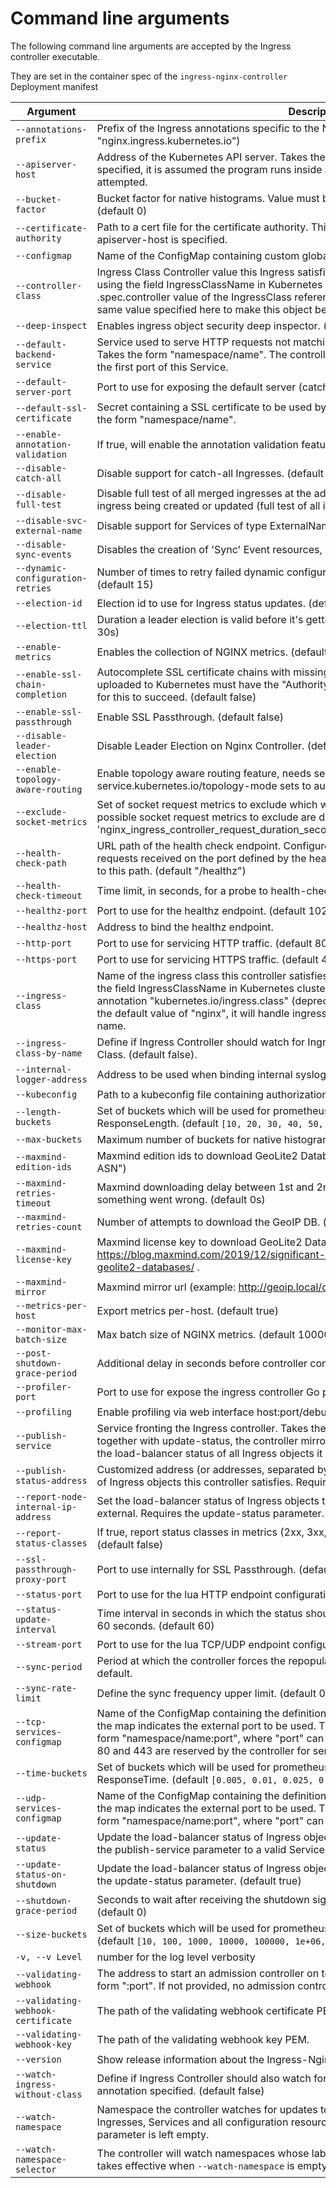 # Command line arguments

The following command line arguments are accepted by the Ingress controller executable.

They are set in the container spec of the `ingress-nginx-controller` Deployment manifest

| Argument | Description |
|----------|-------------|
| `--annotations-prefix`             | Prefix of the Ingress annotations specific to the NGINX controller. (default "nginx.ingress.kubernetes.io") |
| `--apiserver-host`                 | Address of the Kubernetes API server. Takes the form "protocol://address:port". If not specified, it is assumed the program runs inside a Kubernetes cluster and local discovery is attempted. |
| `--bucket-factor`                    | Bucket factor for native histograms. Value must be > 1 for enabling native histograms. (default 0) |
| `--certificate-authority`          | Path to a cert file for the certificate authority. This certificate is used only when the flag --apiserver-host is specified. |
| `--configmap`                      | Name of the ConfigMap containing custom global configurations for the controller. |
| `--controller-class`                      | Ingress Class Controller value this Ingress satisfies. The class of an Ingress object is set using the field IngressClassName in Kubernetes clusters version v1.19.0 or higher. The .spec.controller value of the IngressClass referenced in an Ingress Object should be the same value specified here to make this object be watched. |
| `--deep-inspect`                   | Enables ingress object security deep inspector. (default true) |
| `--default-backend-service`        | Service used to serve HTTP requests not matching any known server name (catch-all). Takes the form "namespace/name". The controller configures NGINX to forward requests to the first port of this Service. |
| `--default-server-port`            | Port to use for exposing the default server (catch-all). (default 8181) |
| `--default-ssl-certificate`        | Secret containing a SSL certificate to be used by the default HTTPS server (catch-all). Takes the form "namespace/name". |
| `--enable-annotation-validation`  | If true, will enable the annotation validation feature. Defaults to true |
| `--disable-catch-all`              | Disable support for catch-all Ingresses. (default false) |
| `--disable-full-test` | Disable full test of all merged ingresses at the admission stage and tests the template of the ingress being created or updated  (full test of all ingresses is enabled by default). |
| `--disable-svc-external-name` | Disable support for Services of type ExternalName. (default false) |
| `--disable-sync-events` | Disables the creation of 'Sync' Event resources, but still logs them |
| `--dynamic-configuration-retries` | Number of times to retry failed dynamic configuration before failing to sync an ingress. (default 15) |
| `--election-id`                    | Election id to use for Ingress status updates. (default "ingress-controller-leader") |
| `--election-ttl`                  | Duration a leader election is valid before it's getting re-elected, e.g. `15s`, `10m` or `1h`. (Default: 30s) |
| `--enable-metrics`                 | Enables the collection of NGINX metrics. (default true) |
| `--enable-ssl-chain-completion`    | Autocomplete SSL certificate chains with missing intermediate CA certificates. Certificates uploaded to Kubernetes must have the "Authority Information Access" X.509 v3 extension for this to succeed. (default false)|
| `--enable-ssl-passthrough`         | Enable SSL Passthrough. (default false) |
| `--disable-leader-election`        | Disable Leader Election on Nginx Controller. (default false) |
| `--enable-topology-aware-routing`  | Enable topology aware routing feature, needs service object annotation service.kubernetes.io/topology-mode sets to auto. (default false) |
| `--exclude-socket-metrics`         | Set of socket request metrics to exclude which won't be exported nor being calculated. The possible socket request metrics to exclude are documented in the monitoring guide e.g. 'nginx_ingress_controller_request_duration_seconds,nginx_ingress_controller_response_size'|
| `--health-check-path`              | URL path of the health check endpoint. Configured inside the NGINX status server. All requests received on the port defined by the healthz-port parameter are forwarded internally to this path. (default "/healthz") |
| `--health-check-timeout`           | Time limit, in seconds, for a probe to health-check-path to succeed. (default 10) |
| `--healthz-port`                   | Port to use for the healthz endpoint. (default 10254) |
| `--healthz-host`                   | Address to bind the healthz endpoint. |
| `--http-port`                      | Port to use for servicing HTTP traffic. (default 80) |
| `--https-port`                     | Port to use for servicing HTTPS traffic. (default 443) |
| `--ingress-class`                  | Name of the ingress class this controller satisfies. The class of an Ingress object is set using the field IngressClassName in Kubernetes clusters version v1.18.0 or higher or the annotation "kubernetes.io/ingress.class" (deprecated). If this parameter is not set, or set to the default value of "nginx", it will handle ingresses with either an empty or "nginx" class name. |
| `--ingress-class-by-name`          | Define if Ingress Controller should watch for Ingress Class by Name together with Controller Class. (default false). |
| `--internal-logger-address`        | Address to be used when binding internal syslogger. (default 127.0.0.1:11514) |
| `--kubeconfig`                     | Path to a kubeconfig file containing authorization and API server information. |
| `--length-buckets`                     | Set of buckets which will be used for prometheus histogram metrics such as RequestLength, ResponseLength. (default `[10, 20, 30, 40, 50, 60, 70, 80, 90, 100]`) |
| `--max-buckets`                      | Maximum number of buckets for native histograms. (default 100) |
| `--maxmind-edition-ids`            | Maxmind edition ids to download GeoLite2 Databases. (default "GeoLite2-City,GeoLite2-ASN") |
| `--maxmind-retries-timeout`        | Maxmind downloading delay between 1st and 2nd attempt, 0s - do not retry to download if something went wrong. (default 0s) |
| `--maxmind-retries-count`          | Number of attempts to download the GeoIP DB. (default 1) |
| `--maxmind-license-key`            | Maxmind license key to download GeoLite2 Databases. https://blog.maxmind.com/2019/12/significant-changes-to-accessing-and-using-geolite2-databases/ . |
| `--maxmind-mirror`            | Maxmind mirror url (example: http://geoip.local/databases. |
| `--metrics-per-host`               | Export metrics per-host. (default true) |
| `--monitor-max-batch-size`               | Max batch size of NGINX metrics. (default 10000)|
| `--post-shutdown-grace-period`     | Additional delay in seconds before controller container exits. (default 10) |
| `--profiler-port`                  | Port to use for expose the ingress controller Go profiler when it is enabled. (default 10245) |
| `--profiling`                      | Enable profiling via web interface host:port/debug/pprof/ . (default true) |
| `--publish-service`                | Service fronting the Ingress controller. Takes the form "namespace/name". When used together with update-status, the controller mirrors the address of this service's endpoints to the load-balancer status of all Ingress objects it satisfies. |
| `--publish-status-address`         | Customized address (or addresses, separated by comma) to set as the load-balancer status of Ingress objects this controller satisfies. Requires the update-status parameter. |
| `--report-node-internal-ip-address`| Set the load-balancer status of Ingress objects to internal Node addresses instead of external. Requires the update-status parameter. (default false) |
| `--report-status-classes`          | If true, report status classes in metrics (2xx, 3xx, 4xx and 5xx) instead of full status codes. (default false) |
| `--ssl-passthrough-proxy-port`     | Port to use internally for SSL Passthrough. (default 442) |
| `--status-port`                    | Port to use for the lua HTTP endpoint configuration. (default 10246) |
| `--status-update-interval`         | Time interval in seconds in which the status should check if an update is required. Default is 60 seconds. (default 60) |
| `--stream-port`                    | Port to use for the lua TCP/UDP endpoint configuration. (default 10247) |
| `--sync-period`                    | Period at which the controller forces the repopulation of its local object stores. Disabled by default. |
| `--sync-rate-limit`                | Define the sync frequency upper limit. (default 0.3) |
| `--tcp-services-configmap`         | Name of the ConfigMap containing the definition of the TCP services to expose. The key in the map indicates the external port to be used. The value is a reference to a Service in the form "namespace/name:port", where "port" can either be a port number or name. TCP ports 80 and 443 are reserved by the controller for servicing HTTP traffic. |
| `--time-buckets`         | Set of buckets which will be used for prometheus histogram metrics such as RequestTime, ResponseTime. (default `[0.005, 0.01, 0.025, 0.05, 0.1, 0.25, 0.5, 1, 2.5, 5, 10]`) |
| `--udp-services-configmap`         | Name of the ConfigMap containing the definition of the UDP services to expose. The key in the map indicates the external port to be used. The value is a reference to a Service in the form "namespace/name:port", where "port" can either be a port name or number. |
| `--update-status`                  | Update the load-balancer status of Ingress objects this controller satisfies. Requires setting the publish-service parameter to a valid Service reference. (default true) |
| `--update-status-on-shutdown`      | Update the load-balancer status of Ingress objects when the controller shuts down. Requires the update-status parameter. (default true) |
| `--shutdown-grace-period`          | Seconds to wait after receiving the shutdown signal, before stopping the nginx process. (default 0) |
| `--size-buckets`          | Set of buckets which will be used for prometheus histogram metrics such as BytesSent. (default `[10, 100, 1000, 10000, 100000, 1e+06, 1e+07]`) |
| `-v, --v Level`                    | number for the log level verbosity |
| `--validating-webhook`             | The address to start an admission controller on to validate incoming ingresses. Takes the form "<host>:port". If not provided, no admission controller is started. |
| `--validating-webhook-certificate` | The path of the validating webhook certificate PEM. |
| `--validating-webhook-key`         | The path of the validating webhook key PEM. |
| `--version`                        | Show release information about the Ingress-Nginx Controller and exit. |
| `--watch-ingress-without-class`                        | Define if Ingress Controller should also watch for Ingresses without an IngressClass or the annotation specified. (default false) |
| `--watch-namespace`                | Namespace the controller watches for updates to Kubernetes objects. This includes Ingresses, Services and all configuration resources. All namespaces are watched if this parameter is left empty. |
| `--watch-namespace-selector`       | The controller will watch namespaces whose labels match the given selector. This flag only takes effective when `--watch-namespace` is empty. |
